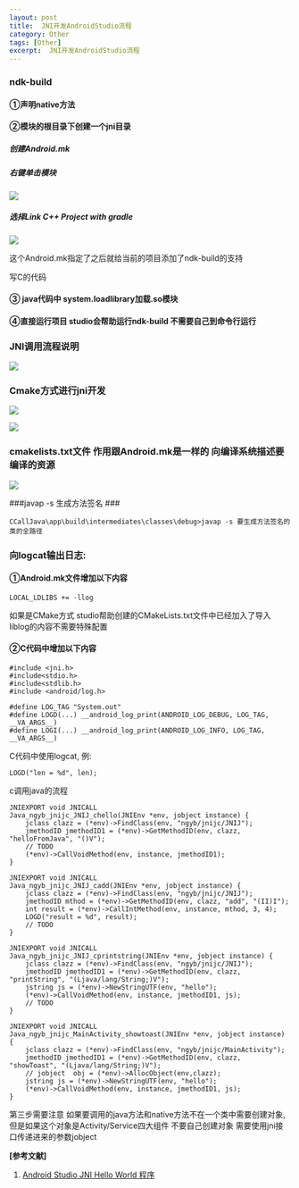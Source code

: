 ```yaml
---
layout: post
title:  JNI开发AndroidStudio流程
category: Other
tags: [Other]
excerpt:  JNI开发AndroidStudio流程
---
```


### ndk-build  ###

#### ①声明native方法 ####
 
#### ②模块的根目录下创建一个jni目录 ####

##### 创建Android.mk #####

##### 右键单击模块 #####

![](http://www.nangongyibin.com/assets/images/Android/Other/55.png)

##### 选择Link C++ Project with gradle #####

![](http://www.nangongyibin.com/assets/images/Android/Other/56.png)

这个Android.mk指定了之后就给当前的项目添加了ndk-build的支持

写C的代码 

#### ③ java代码中 system.loadlibrary加载.so模块 #### 
#### ④直接运行项目 studio会帮助运行ndk-build 不需要自己到命令行运行 ####

### JNI调用流程说明 ###

![](http://www.nangongyibin.com/assets/images/Android/Other/57.png)

### Cmake方式进行jni开发 ###

![](http://www.nangongyibin.com/assets/images/Android/Other/58.png)

![](http://www.nangongyibin.com/assets/images/Android/Other/59.png)

### cmakelists.txt文件 作用跟Android.mk是一样的 向编译系统描述要编译的资源 ###

![](http://www.nangongyibin.com/assets/images/Android/Other/60.png)

###javap -s 生成方法签名 ###

	CCallJava\app\build\intermediates\classes\debug>javap -s 要生成方法签名的类的全路径

### 向logcat输出日志: ###
 
#### ①Android.mk文件增加以下内容  ####

	LOCAL_LDLIBS += -llog 

如果是CMake方式 studio帮助创建的CMakeLists.txt文件中已经加入了导入liblog的内容不需要特殊配置

#### ②C代码中增加以下内容 ####

	#include <jni.h>
	#include<stdio.h>
	#include<stdlib.h>
	#include <android/log.h>
	
	#define LOG_TAG "System.out"
	#define LOGD(...) __android_log_print(ANDROID_LOG_DEBUG, LOG_TAG, __VA_ARGS__)
	#define LOGI(...) __android_log_print(ANDROID_LOG_INFO, LOG_TAG, __VA_ARGS__)

C代码中使用logcat, 例:

	LOGD("len = %d", len);

c调用java的流程

	JNIEXPORT void JNICALL
	Java_ngyb_jnijc_JNIJ_chello(JNIEnv *env, jobject instance) {
	    jclass clazz = (*env)->FindClass(env, "ngyb/jnijc/JNIJ");
	    jmethodID jmethodID1 = (*env)->GetMethodID(env, clazz, "helloFromJava", "()V");
	    // TODO
	    (*env)->CallVoidMethod(env, instance, jmethodID1);
	}
	
	JNIEXPORT void JNICALL
	Java_ngyb_jnijc_JNIJ_cadd(JNIEnv *env, jobject instance) {
	    jclass clazz = (*env)->FindClass(env, "ngyb/jnijc/JNIJ");
	    jmethodID mthod = (*env)->GetMethodID(env, clazz, "add", "(II)I");
	    int result = (*env)->CallIntMethod(env, instance, mthod, 3, 4);
	    LOGD("result = %d", result);
	    // TODO
	}
	
	JNIEXPORT void JNICALL
	Java_ngyb_jnijc_JNIJ_cprintstring(JNIEnv *env, jobject instance) {
	    jclass clazz = (*env)->FindClass(env, "ngyb/jnijc/JNIJ");
	    jmethodID jmethodID1 = (*env)->GetMethodID(env, clazz, "printString", "(Ljava/lang/String;)V");
	    jstring js = (*env)->NewStringUTF(env, "hello");
	    (*env)->CallVoidMethod(env, instance, jmethodID1, js);
	    // TODO
	}
	
	JNIEXPORT void JNICALL
	Java_ngyb_jnijc_MainActivity_showtoast(JNIEnv *env, jobject instance) {
	    jclass clazz = (*env)->FindClass(env, "ngyb/jnijc/MainActivity");
	    jmethodID jmethodID1 = (*env)->GetMethodID(env, clazz, "showToast", "(Ljava/lang/String;)V");
	    // jobject  obj = (*env)->AllocObject(env,clazz);
	    jstring js = (*env)->NewStringUTF(env, "hello");
	    (*env)->CallVoidMethod(env, instance, jmethodID1, js);
	}

第三步需要注意 如果要调用的java方法和native方法不在一个类中需要创建对象,但是如果这个对象是Activity/Service四大组件 
不要自己创建对象 需要使用jni接口传递进来的参数jobject

**[参考文献]**

1. [Android Studio JNI Hello World 程序](http://www.xiaoheidiannao.com/articles/Hello-World-For-Android-JNI.html "Android Studio JNI Hello World 程序")